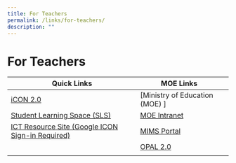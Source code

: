 ```yaml
---
title: For Teachers
permalink: /links/for-teachers/
description: ""
---
```

# **For Teachers**

| Quick Links 	| MOE Links 	|  	|
|---	|---	|---	|
| [iCON 2.0](https://workspace.google.com/dashboard) 	| [Ministry of Education (MOE) ]	|
| [Student Learning Space (SLS)](https://vle.learning.moe.edu.sg/login) 	| [MOE Intranet](https://intranet.moe.gov.sg/Pages/Home.aspx)  	|  	|
| [ICT Resource Site (Google ICON Sign-in Required)](https://sites.google.com/moe.edu.sg/alpsictresources/home)	| [MIMS Portal](https://idp.mims.moe.gov.sg/nidp/saml2/sso) 	|   	|
| 	| [OPAL 2.0](https://idm.opal2.moe.edu.sg/account/login?returnUrl=%2F) 	|   	|
| |   	|
